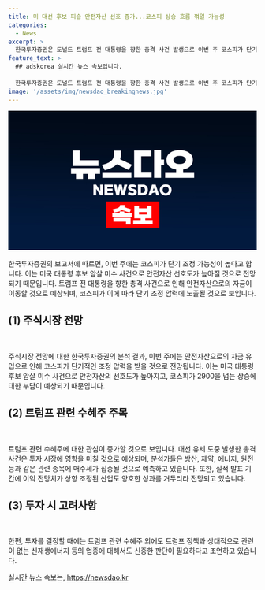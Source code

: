 ```yaml
---
title: 미 대선 후보 피습 안전자산 선호 증가...코스피 상승 흐름 꺾일 가능성
categories:
  - News
excerpt: >
  한국투자증권은 도널드 트럼프 전 대통령을 향한 총격 사건 발생으로 이번 주 코스피가 단기 조정 압력을 받을 수 있다고 분석했다. 대선 후보 암살 미수 사건으로 안전자산 선호도가 높아질 것으로 전망되며, 트럼프 지지층 결집과 수혜주인 방산, 제약, 에너지, 원전 주목을 제안했다. 또한, 실적 발표 기간과 실적 추정치가 양호한 수출주에 주목해야 한다고 조언하였다. 
feature_text: >
  ## adskorea 실시간 뉴스 속보입니다.

  한국투자증권은 도널드 트럼프 전 대통령을 향한 총격 사건 발생으로 이번 주 코스피가 단기 조정 압력을 받을 수 있다고 분석했다. 대선 후보 암살 미수 사건으로 안전자산 선호도가 높아질 것으로 전망되며, 트럼프 지지층 결집과 수혜주인 방산, 제약, 에너지, 원전 주목을 제안했다. 또한, 실적 발표 기간과 실적 추정치가 양호한 수출주에 주목해야 한다고 조언하였다. 
image: '/assets/img/newsdao_breakingnews.jpg'
---
```


<p><img src="/assets/img/newsdao_breakingnews.jpg" alt="adskorea 속보" /></p>

<p data-ke-size="size16">한국투자증권의 보고서에 따르면, 이번 주에는 코스피가 단기 조정 가능성이 높다고 합니다. 이는 미국 대통령 후보 암살 미수 사건으로 안전자산 선호도가 높아질 것으로 전망되기 때문입니다. 트럼프 전 대통령을 향한 총격 사건으로 인해 안전자산으로의 자금이 이동할 것으로 예상되며, 코스피가 이에 따라 단기 조정 압력에 노출될 것으로 보입니다.</p>

<h2 data-ke-size="size26">(1) 주식시장 전망</h2>

<p data-ke-size="size16">&nbsp;</p>

<p>주식시장 전망에 대한 한국투자증권의 분석 결과, 이번 주에는 안전자산으로의 자금 유입으로 인해 코스피가 단기적인 조정 압력을 받을 것으로 전망됩니다. 이는 미국 대통령 후보 암살 미수 사건으로 안전자산의 선호도가 높아지고, 코스피가 2900을 넘는 상승에 대한 부담이 예상되기 때문입니다.</p>

<h2 data-ke-size="size26">(2) 트럼프 관련 수혜주 주목</h2>

<p data-ke-size="size16">&nbsp;</p>

<p>트럼프 관련 수혜주에 대한 관심이 증가할 것으로 보입니다. 대선 유세 도중 발생한 총격 사건은 투자 시장에 영향을 미칠 것으로 예상되며, 분석가들은 방산, 제약, 에너지, 원전 등과 같은 관련 종목에 매수세가 집중될 것으로 예측하고 있습니다. 또한, 실적 발표 기간에 이익 전망치가 상향 조정된 산업도 양호한 성과를 거두리라 전망되고 있습니다.</p>

<h2 data-ke-size="size26">(3) 투자 시 고려사항</h2>

<p data-ke-size="size16">&nbsp;</p>

<p>한편, 투자를 결정할 때에는 트럼프 관련 수혜주 외에도 트럼프 정책과 상대적으로 관련이 없는 신재생에너지 등의 업종에 대해서도 신중한 판단이 필요하다고 조언하고 있습니다. </p></p>
실시간 뉴스 속보는, <a href="https://newsdao.kr" rel="dofollow">https://newsdao.kr</a>


